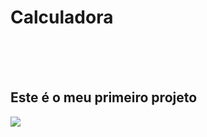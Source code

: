 <h1> Calculadora </h1>
<br>
<br> 
<br>
<h2> Este é o meu primeiro projeto </h2>

<img src="https://github.com/Valdeniodev/Primeiro-Projeto-Calculadora-Digital/blob/main/assets/Natural%20Mockup%20Freebie%20Lead%20Magnet%20Facebook%20Post.png?raw=true"> 

